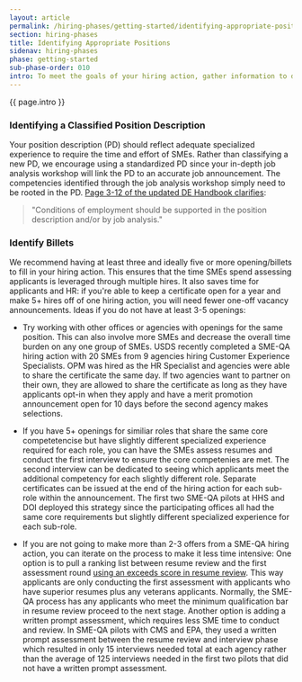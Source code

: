 ```yaml
---
layout: article
permalink: /hiring-phases/getting-started/identifying-appropriate-positions/
section: hiring-phases
title: Identifying Appropriate Positions
sidenav: hiring-phases
phase: getting-started
sub-phase-order: 010
intro: To meet the goals of your hiring action, gather information to drive your decisions and identify individuals to fill key roles for the duration of the action.
---
```


<p class="usa-intro">
  {{ page.intro }}
</p>

### Identifying a Classified Position Description

Your position description (PD) should reflect adequate specialized experience to require the time and effort of SMEs. Rather than classifying a new PD, we encourage using a standardized PD since your in-depth job analysis workshop will link the PD to an accurate job announcement. The competencies identified through the job analysis workshop simply need to be rooted in the PD. <a href="https://www.opm.gov/policy-data-oversight/hiring-information/competitive-hiring/deo_handbook.pdf">Page 3-12 of the updated DE Handbook clarifies</a>:

<blockquote>"Conditions of employment should be supported in the position description and/or by job analysis."</blockquote>


### Identify Billets

We recommend having at least three and ideally five or more opening/billets to fill in your hiring action. This ensures that the time SMEs spend assessing applicants is leveraged through multiple hires. It also saves time for applicants and HR: if you're able to keep a certificate open for a year and make 5+ hires off of one hiring action, you will need fewer one-off vacancy announcements.  Ideas if you do not have at least 3-5 openings:

- Try working with other offices or agencies with openings for the same position. This can also involve more SMEs and decrease the overall time burden on any one group of SMEs. USDS recently completed a SME-QA hiring action with 20 SMEs from 9 agencies hiring Customer Experience Specialists. OPM was hired as the HR Specialist and agencies were able to share the certificate the same day. If two agencies want to partner on their own, they are allowed to share the certificate as long as they have applicants opt-in when they apply and have a merit promotion announcement open for 10 days before the second agency makes selections. 

- If you have 5+ openings for similiar roles that share the same core competetencise but have slightly different specialized experience required for each role, you can have the SMEs assess resumes and conduct the first interview to ensure the core competenies are met. The second interview can be dedicated to seeing which applicants meet the additional competency for each slightly different role. Separate certificates can be issued at the end of the hiring action for each sub-role within the announcement. The first two SME-QA pilots at HHS and DOI deployed this strategy since the participating offices all had the same core requirements but slightly different specialized experience for each sub-role.

- If you are not going to make more than 2-3 offers from a SME-QA hiring action, you can iterate on the process to make it less time intensive: One option is to pull a ranking list between resume review and the first assessment round [using an exceeds score in resume review](/hiring-phases/reviewing-resumes/prep/#using-an-exceeds-score-in-resume-review). This way applicants are only conducting the first assessment with applicants who have superior resumes plus any veterans applicants. Normally, the SME-QA process has any applicants who meet the minimum qualification bar in resume review proceed to the next stage. Another option is adding a written prompt assessment, which requires less SME time to conduct and review. In SME-QA pilots with CMS and EPA, they used a written prompt assessment between the resume review and interview phase which resulted in only 15 interviews needed total at each agency rather than the average of 125 interviews needed in the first two pilots that did not have a written prompt assessment.


